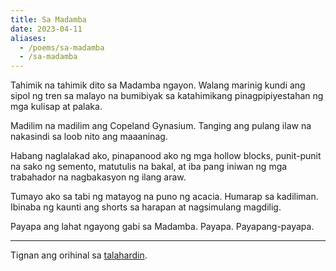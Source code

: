 ```yaml
---
title: Sa Madamba
date: 2023-04-11
aliases:
  - /poems/sa-madamba
  - /sa-madamba
---
```

Tahimik na tahimik dito sa Madamba ngayon. Walang marinig kundi ang sipol ng tren sa malayo na bumibiyak sa katahimikang pinagpipiyestahan ng mga kulisap at palaka.

Madilim na madilim ang Copeland Gynasium. Tanging ang pulang ilaw na nakasindi sa loob nito ang maaaninag.

Habang naglalakad ako, pinapanood ako ng mga hollow blocks, punit-punit na sako ng semento, matutulis na bakal, at iba pang iniwan ng mga trabahador na nagbakasyon ng ilang araw.

Tumayo ako sa tabi ng matayog na puno ng acacia. Humarap sa kadiliman. Ibinaba ng kaunti ang shorts sa harapan at nagsimulang magdilig.

Payapa ang lahat ngayong gabi sa Madamba. Payapa. Payapang-payapa.

***
Tignan ang orihinal sa [talahardin](https://talahardin.vinceimbat.com/sa-madamba).